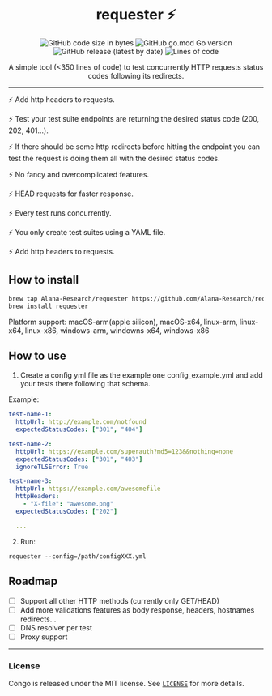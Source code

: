 <h1 align="center" >
  requester ⚡️
</h1>

<p align="center" >
  <img alt="GitHub code size in bytes" src="https://img.shields.io/github/languages/code-size/Alana-Research/requester">
  <img alt="GitHub go.mod Go version" src="https://img.shields.io/github/go-mod/go-version/Alana-Research/requester">
  <img alt="GitHub release (latest by date)" src="https://img.shields.io/github/v/release/Alana-Research/requester">
  <img alt="Lines of code" src="https://img.shields.io/tokei/lines/github/Alana-Research/requester">
</p>


<p align="center" >
A simple tool (<350 lines of code) to test concurrently HTTP requests status codes following its redirects.
</p>

---

⚡️ Add http headers to requests.

⚡️ Test your test suite endpoints are returning the desired status code (200, 202, 401...).

⚡️ If there should be some http redirects before hitting the endpoint you can test the request is doing them all with the desired status codes.

⚡️ No fancy and overcomplicated features.

⚡️ HEAD requests for faster response.

⚡️ Every test runs concurrently.

⚡️ You only create test suites using a YAML file.

⚡️ Add http headers to requests.

## How to install

```sh
brew tap Alana-Research/requester https://github.com/Alana-Research/requester
brew install requester
```

Platform support: macOS-arm(apple silicon), macOS-x64, linux-arm, linux-x64, linux-x86, windows-arm, windowns-x64, windows-x86

## How to use

1. Create a config yml file as the example one config_example.yml and add your tests there following that schema.

Example:

```yml
test-name-1:
  httpUrl: http://example.com/notfound
  expectedStatusCodes: ["301", "404"]

test-name-2:
  httpUrl: https://example.com/superauth?md5=123&&nothing=none
  expectedStatusCodes: ["301", "403"]
  ignoreTLSError: True 

test-name-3:
  httpUrl: https://example.com/awesomefile
  httpHeaders: 
    - "X-file": "awesome.png"
  expectedStatusCodes: ["202"]

  ...
```

2. Run:

```
requester --config=/path/configXXX.yml 
```

## Roadmap

- [ ] Support all other HTTP methods (currently only GET/HEAD)
- [ ] Add more validations features as body response, headers, hostnames redirects...
- [ ] DNS resolver per test
- [ ] Proxy support

---

### License

Congo is released under the MIT license. See [`LICENSE`](https://github.com/Alana-Research/requester/blob/master/LICENSE) for more details.
